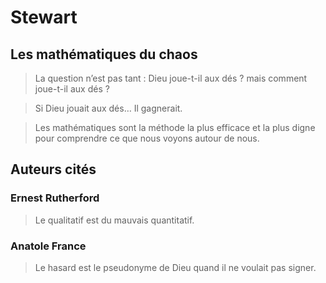 Stewart
=======

Les mathématiques du chaos
--------------------------

> La question n’est pas tant : Dieu joue-t-il aux dés ?  mais comment joue-t-il
> aux dés ?


> Si Dieu jouait aux dés…  Il gagnerait.


> Les mathématiques sont la méthode la plus efficace et la plus digne pour
> comprendre ce que nous voyons autour de nous.


Auteurs cités
-------------

### Ernest Rutherford
> Le qualitatif est du mauvais quantitatif.


### Anatole France
> Le hasard est le pseudonyme de Dieu quand il ne voulait pas signer.
